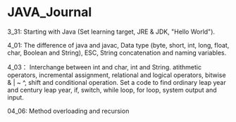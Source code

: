 # JAVA_Journal
3_31: Starting with Java (Set learning target, JRE & JDK, "Hello World").

4_01: The difference of java and javac, Data type (byte, short, int, long, float, char, Boolean and String), ESC, String concatenation and naming variables.

4_03： Interchange between int and char, int and String. atithmetic operators, incremental assignment, relational and logical operators, bitwise & | ~ ^, shift and conditional operation. Set a code to find ordinary leap year and century leap year, if, switch, while loop, for loop, system output and input.

04_06: Method overloading and recursion

